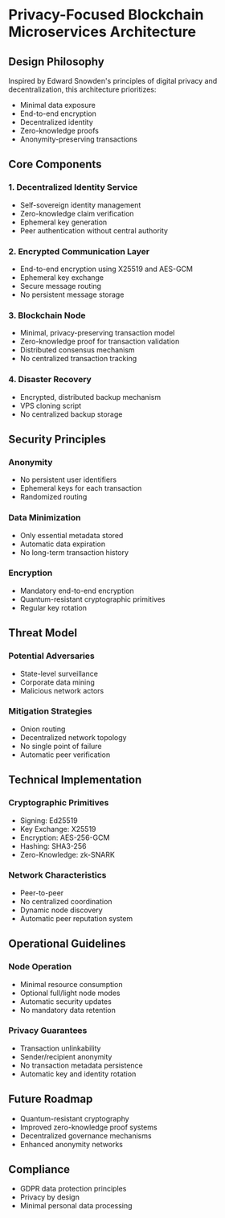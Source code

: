 # Privacy-Focused Blockchain Microservices Architecture

## Design Philosophy
Inspired by Edward Snowden's principles of digital privacy and decentralization, this architecture prioritizes:
- Minimal data exposure
- End-to-end encryption
- Decentralized identity
- Zero-knowledge proofs
- Anonymity-preserving transactions

## Core Components

### 1. Decentralized Identity Service
- Self-sovereign identity management
- Zero-knowledge claim verification
- Ephemeral key generation
- Peer authentication without central authority

### 2. Encrypted Communication Layer
- End-to-end encryption using X25519 and AES-GCM
- Ephemeral key exchange
- Secure message routing
- No persistent message storage

### 3. Blockchain Node
- Minimal, privacy-preserving transaction model
- Zero-knowledge proof for transaction validation
- Distributed consensus mechanism
- No centralized transaction tracking

### 4. Disaster Recovery
- Encrypted, distributed backup mechanism
- VPS cloning script
- No centralized backup storage

## Security Principles

### Anonymity
- No persistent user identifiers
- Ephemeral keys for each transaction
- Randomized routing

### Data Minimization
- Only essential metadata stored
- Automatic data expiration
- No long-term transaction history

### Encryption
- Mandatory end-to-end encryption
- Quantum-resistant cryptographic primitives
- Regular key rotation

## Threat Model

### Potential Adversaries
- State-level surveillance
- Corporate data mining
- Malicious network actors

### Mitigation Strategies
- Onion routing
- Decentralized network topology
- No single point of failure
- Automatic peer verification

## Technical Implementation

### Cryptographic Primitives
- Signing: Ed25519
- Key Exchange: X25519
- Encryption: AES-256-GCM
- Hashing: SHA3-256
- Zero-Knowledge: zk-SNARK

### Network Characteristics
- Peer-to-peer
- No centralized coordination
- Dynamic node discovery
- Automatic peer reputation system

## Operational Guidelines

### Node Operation
- Minimal resource consumption
- Optional full/light node modes
- Automatic security updates
- No mandatory data retention

### Privacy Guarantees
- Transaction unlinkability
- Sender/recipient anonymity
- No transaction metadata persistence
- Automatic key and identity rotation

## Future Roadmap
- Quantum-resistant cryptography
- Improved zero-knowledge proof systems
- Decentralized governance mechanisms
- Enhanced anonymity networks

## Compliance
- GDPR data protection principles
- Privacy by design
- Minimal personal data processing